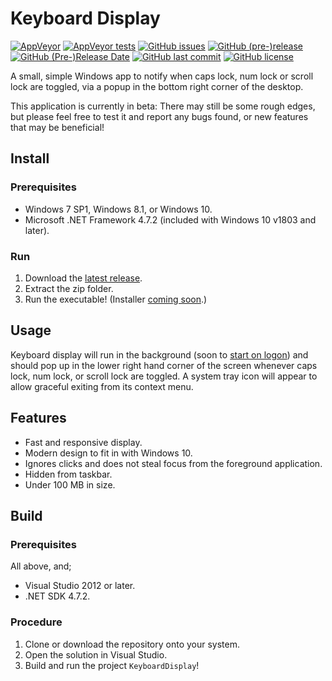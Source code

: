 # Keyboard Display
[![AppVeyor](https://img.shields.io/appveyor/ci/banksio/KeyboardDisplay.svg)](https://ci.appveyor.com/project/banksio/keyboarddisplay)
[![AppVeyor tests](https://img.shields.io/appveyor/tests/banksio/KeyboardDisplay.svg)](https://ci.appveyor.com/project/banksio/keyboarddisplay/build/tests)
[![GitHub issues](https://img.shields.io/github/issues/banksio/KeyboardDisplay.svg)](https://github.com/banksio/KeyboardDisplay/issues)
[![GitHub (pre-)release](https://img.shields.io/github/release/banksio/KeyboardDisplay/all.svg)](https://github.com/banksio/KeyboardDisplay/releases/latest)
[![GitHub (Pre-)Release Date](https://img.shields.io/github/release-date-pre/banksio/KeyboardDisplay.svg)](https://github.com/banksio/KeyboardDisplay/releases/latest)
[![GitHub last commit](https://img.shields.io/github/last-commit/banksio/KeyboardDisplay.svg)](https://github.com/banksio/KeyboardDisplay/commits)
[![GitHub license](https://img.shields.io/github/license/banksio/KeyboardDisplay.svg)](https://github.com/banksio/KeyboardDisplay)

A small, simple Windows app to notify when caps lock, num lock or scroll lock are toggled, via a popup in the bottom right corner of the desktop.

This application is currently in beta: There may still be some rough edges, but please feel free to test it and report any bugs found, or new features that may be beneficial!
## Install
### Prerequisites
* Windows 7 SP1, Windows 8.1, or Windows 10.
* Microsoft .NET Framework 4.7.2 (included with Windows 10 v1803 and later).
### Run
1. Download the [latest release](https://github.com/banksio/KeyboardDisplay/releases/latest).
2. Extract the zip folder.
3. Run the executable! (Installer [coming soon](https://github.com/banksio/KeyboardDisplay/issues/6).)
## Usage
Keyboard display will run in the background (soon to [start on logon](https://github.com/banksio/KeyboardDisplay/issues/7)) and should pop up in the lower right hand corner of the screen whenever caps lock, num lock, or scroll lock are toggled.
A system tray icon will appear to allow graceful exiting from its context menu.
## Features
* Fast and responsive display.
* Modern design to fit in with Windows 10.
* Ignores clicks and does not steal focus from the foreground application.
* Hidden from taskbar.
* Under 100 MB in size.
## Build
### Prerequisites
All above, and;
* Visual Studio 2012 or later.
* .NET SDK 4.7.2.
### Procedure
1. Clone or download the repository onto your system.
2. Open the solution in Visual Studio.
3. Build and run the project `KeyboardDisplay`!

